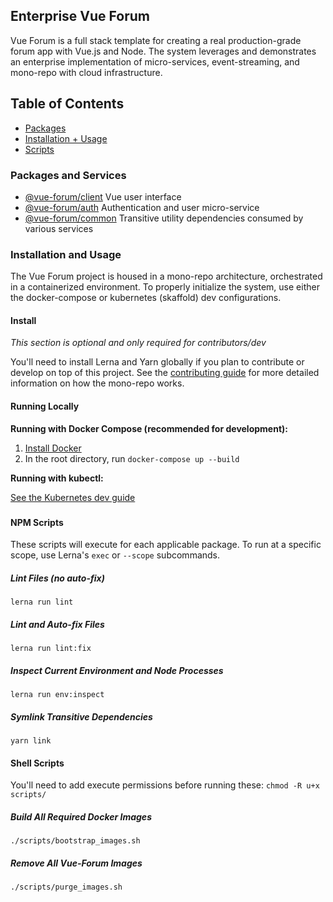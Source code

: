 ## Enterprise Vue Forum
Vue Forum is a full stack template for creating a real production-grade forum app with Vue.js and Node. The system leverages and demonstrates an enterprise implementation of micro-services, event-streaming, and mono-repo with cloud infrastructure.

## Table of Contents
  - [Packages](#pkg)
  - [Installation + Usage](#usage)
  - [Scripts](#scripts)

### <a name="pkg"></a> Packages and Services
  - [@vue-forum/client](https://github.com/MatthewZito/vue-forum/tree/master/packages/client) Vue user interface
  - [@vue-forum/auth](https://github.com/MatthewZito/vue-forum/tree/master/packages/auth) Authentication and user micro-service
  - [@vue-forum/common](https://github.com/MatthewZito/vue-forum/tree/master/packages/common) Transitive utility dependencies consumed by various services

### <a name="usage"></a> Installation and Usage
The Vue Forum project is housed in a mono-repo architecture, orchestrated in a containerized environment. To properly initialize the system, use either the docker-compose or kubernetes (skaffold) dev configurations.

#### Install
*This section is optional and only required for contributors/dev*

You'll need to install Lerna and Yarn globally if you plan to contribute or develop on top of this project. See the [contributing guide](https://github.com/MatthewZito/vue-forum/blob/master/CONTRIBUTING.md) for more detailed information on how the mono-repo works.

#### Running Locally
**Running with Docker Compose (recommended for development):**
1. [Install Docker](https://docs.docker.com/get-docker/)
2. In the root directory, run `docker-compose up --build`

**Running with kubectl:**

[See the Kubernetes dev guide](https://github.com/MatthewZito/vue-forum/blob/master/docs/k8s_setup.md)

### <a name="scripts"></a>

#### NPM Scripts
These scripts will execute for each applicable package. To run at a specific scope, use Lerna's `exec` or `--scope` subcommands.

##### Lint Files (no auto-fix)
```
lerna run lint
```

##### Lint and Auto-fix Files
```
lerna run lint:fix
```

##### Inspect Current Environment and Node Processes
```
lerna run env:inspect
```

##### Symlink Transitive Dependencies
```
yarn link
```

#### Shell Scripts
You'll need to add execute permissions before running these: `chmod -R u+x scripts/`

##### Build All Required Docker Images
```
./scripts/bootstrap_images.sh
```

##### Remove All Vue-Forum Images
```
./scripts/purge_images.sh
```
